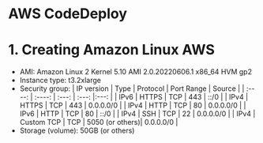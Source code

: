# AWS CodeDeploy

# 1. Creating Amazon Linux AWS
- AMI: Amazon Linux 2 Kernel 5.10 AMI 2.0.20220606.1 x86_64 HVM gp2
- Instance type: t3.2xlarge
- Security group:
| IP version     | Type         | Protocol       | Port Range     | Source        |
| :----:         | :----:       | :---:          | :---:          |:---:          |
| IPv6		     | HTTPS		| TCP		     | 443		      | ::/0	      |
| IPv4		     | HTTPS		| TCP		     | 443		      | 0.0.0.0/0     |
| IPv4		     | HTTP 		| TCP		     | 80		      | 0.0.0.0/0     |
| IPv6		     | HTTP 		| TCP		     | 80		      | ::/0	      |
| IPv4		     | SSH  		| TCP		     | 22		      | 0.0.0.0/0     |
| IPv4		     | Custom TCP   | TCP		     | 5050 (or others)| 0.0.0.0/0     |
- Storage (volume): 50GB (or others)